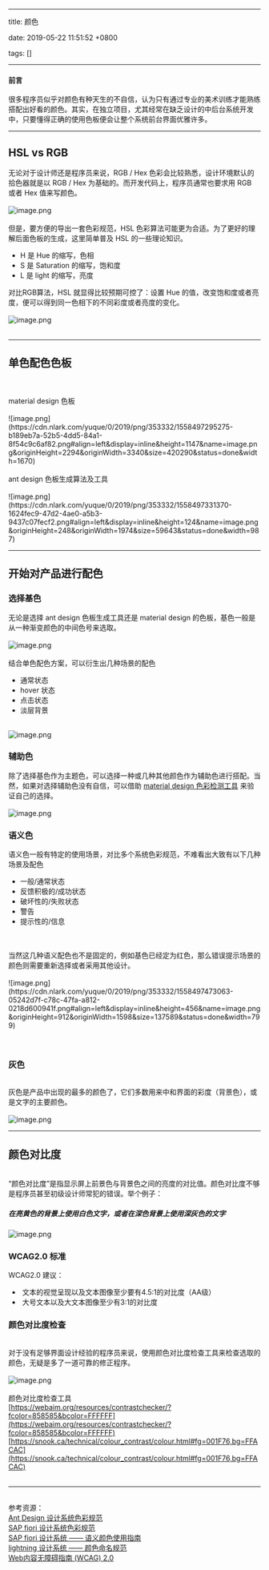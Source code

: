 
---

title: 颜色

date: 2019-05-22 11:51:52 +0800

tags: []

---
<a name="d0OgO"></a>
#### 前言
很多程序员似乎对颜色有种天生的不自信，认为只有通过专业的美术训练才能熟练搭配出好看的颜色。其实，在独立项目，尤其经常在缺乏设计的中后台系统开发中，只要懂得正确的使用色板便会让整个系统前台界面优雅许多。<br />


---



<a name="iBiEF"></a>
## HSL vs RGB
无论对于设计师还是程序员来说，RGB / Hex 色彩会比较熟悉，设计环境默认的拾色器就是以 RGB / Hex 为基础的。而开发代码上，程序员通常也要求用 RGB  或者 Hex 值来写颜色。<br />
<br />![image.png](https://cdn.nlark.com/yuque/0/2019/png/353332/1558497193550-15dd9ee5-7d8a-4f39-9edc-a64a4c4e091e.png#align=left&display=inline&height=350&name=image.png&originHeight=1058&originWidth=2254&size=90218&status=done&width=746)<br />
<br />但是，要方便的导出一套色彩规范，HSL 色彩算法可能更为合适。为了更好的理解后面色板的生成，这里简单普及 HSL 的一些理论知识。

- H 是 Hue 的缩写，色相
- S 是 Saturation 的缩写，饱和度
- L 是 light 的缩写，亮度

对比RGB算法，HSL 就显得比较预期可控了：设置 Hue 的值，改变饱和度或者亮度，便可以得到同一色相下的不同彩度或者亮度的变化。<br />
<br />![image.png](https://cdn.nlark.com/yuque/0/2019/png/353332/1558497250966-4332b96a-9dc5-464f-b1fd-598960b41277.png#align=left&display=inline&height=599&name=image.png&originHeight=1198&originWidth=2278&size=99580&status=done&width=1139)<br />
<br />


---



<a name="kM0WO"></a>
## 单色配色色板

<br />
<br />material design 色板<br />
<br />![image.png](https://cdn.nlark.com/yuque/0/2019/png/353332/1558497295275-b189eb7a-52b5-4dd5-84a1-8f54c9c6af82.png#align=left&display=inline&height=1147&name=image.png&originHeight=2294&originWidth=3340&size=420290&status=done&width=1670)<br />
<br />ant design 色板生成算法及工具<br />
<br />![image.png](https://cdn.nlark.com/yuque/0/2019/png/353332/1558497331370-1624fec9-47d2-4ae0-a5b3-9437c07fecf2.png#align=left&display=inline&height=124&name=image.png&originHeight=248&originWidth=1974&size=59643&status=done&width=987)

---



<a name="EzZP1"></a>
## 开始对产品进行配色
<a name="SkU8Y"></a>
### 选择基色
无论是选择 ant design 色板生成工具还是 material design 的色板，基色一般是从一种渐变颜色的中间色号来选取。<br />
<br />![image.png](https://cdn.nlark.com/yuque/0/2019/png/353332/1558497354043-02196b57-e340-495c-b796-5a32be23ea58.png#align=left&display=inline&height=324&name=image.png&originHeight=324&originWidth=183&size=3297&status=done&width=183)<br />
<br />结合单色配色方案，可以衍生出几种场景的配色

- 通常状态
- hover 状态
- 点击状态
- 淡层背景


<br />![image.png](https://cdn.nlark.com/yuque/0/2019/png/353332/1558497383861-2e4c9772-6af1-46b0-80e1-ae46d574801b.png#align=left&display=inline&height=225&name=image.png&originHeight=300&originWidth=292&size=9209&status=done&width=219)<br />

<a name="pfNUh"></a>
### 辅助色
除了选择基色作为主题色，可以选择一种或几种其他颜色作为辅助色进行搭配。当然，如果对选择辅助色没有自信，可以借助 [material design 色彩检测工具](https://material.io/tools/color/#!/?view.left=0&view.right=0&primary.color=303F9F&secondary.color=4DD0E1) 来验证自己的选择。<br />
<br />![image.png](https://cdn.nlark.com/yuque/0/2019/png/353332/1558497407210-8cc373f6-ae3d-495d-9f3b-313e4f9e6193.png#align=left&display=inline&height=331&name=image.png&originHeight=331&originWidth=190&size=3293&status=done&width=190)<br />

<a name="BxplG"></a>
### 语义色
语义色一般有特定的使用场景，对比多个系统色彩规范，不难看出大致有以下几种场景及配色<br />

- 一般/通常状态
- 反馈积极的/成功状态 
- 破坏性的/失败状态
- 警告
- 提示性的/信息


<br />
<br />当然这几种语义配色也不是固定的，例如基色已经定为红色，那么错误提示场景的颜色则需要重新选择或者采用其他设计。<br />
<br />![image.png](https://cdn.nlark.com/yuque/0/2019/png/353332/1558497473063-05242d7f-c78c-47fa-a812-0218d600941f.png#align=left&display=inline&height=456&name=image.png&originHeight=912&originWidth=1598&size=137589&status=done&width=799)<br />
<br />
<br />

<a name="rxXNB"></a>
### 灰色

<br />灰色是产品中出现的最多的颜色了，它们多数用来中和界面的彩度（背景色），或是文字的主要颜色。<br />
<br />![image.png](https://cdn.nlark.com/yuque/0/2019/png/353332/1558497505131-dd7e5cf6-bd47-44b0-8825-7446fe1dd22f.png#align=left&display=inline&height=119&name=image.png&originHeight=238&originWidth=2410&size=54984&status=done&width=1205)

---



<a name="UNlf0"></a>
## 颜色对比度

<br />“颜色对比度”是指显示屏上前景色与背景色之间的亮度的对比值。颜色对比度不够是程序员甚至初级设计师常犯的错误。举个例子：
<a name="eJSrI"></a>
##### **在亮黄色的背景上使用白色文字，或者在深色背景上使用深灰色的文字**
![image.png](https://cdn.nlark.com/yuque/0/2019/png/353332/1558497526547-347c8127-5cc0-4de7-ba42-7324f50e7dff.png#align=left&display=inline&height=377&name=image.png&originHeight=754&originWidth=1528&size=56159&status=done&width=764)
<a name="UobaM"></a>
### WCAG2.0 标准
WCAG2.0 建议：<br />

-  文本的视觉呈现以及文本图像至少要有4.5:1的对比度（AA级）
-  大号文本以及大文本图像至少有3:1的对比度



<a name="t95X7"></a>
### 颜色对比度检查

<br />对于没有足够界面设计经验的程序员来说，使用颜色对比度检查工具来检查选取的颜色，无疑是多了一道可靠的修正程序。<br />
<br />![image.png](https://cdn.nlark.com/yuque/0/2019/png/353332/1558497544722-253d88a5-8d66-4d07-972a-245ee1f5dc82.png#align=left&display=inline&height=426&name=image.png&originHeight=852&originWidth=2024&size=105445&status=done&width=1012)<br />
<br />颜色对比度检查工具<br />[https://webaim.org/resources/contrastchecker/?fcolor=858585&bcolor=FFFFFF](https://webaim.org/resources/contrastchecker/?fcolor=858585&bcolor=FFFFFF)<br />[https://snook.ca/technical/colour_contrast/colour.html#fg=001F76,bg=FFACAC](https://snook.ca/technical/colour_contrast/colour.html#fg=001F76,bg=FFACAC)<br />
<br />


---


<br />参考资源：<br />[Ant Design 设计系统色彩规范](https://ant.design/docs/spec/colors-cn)<br />[SAP fiori 设计系统色彩规范](https://experience.sap.com/fiori-design-web/colors/)<br />[SAP fiori 设计系统 —— 语义颜色使用指南](https://experience.sap.com/fiori-design-web/how-to-use-semantic-colors/)<br />[lightning 设计系统 —— 颜色命名规范](https://www.lightningdesignsystem.com/design-tokens/#category-color)<br />[Web内容无障碍指南 (WCAG) 2.0](https://www.w3.org/Translations/WCAG20-zh/)


